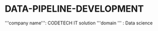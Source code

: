 # DATA-PIPELINE-DEVELOPMENT



'''company name''': CODETECH IT solution
'''domain ''' : Data science
